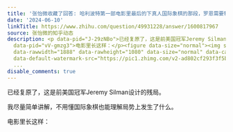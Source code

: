 ```yaml
---
title: '张怡微收藏了回答: 哈利波特第一部电影里最后的下真人国际象棋的那段，罗恩需要牺牲自己（骑士）才能将军的残局会是怎么样的？'
date: '2024-06-10'
linkTitle: https://www.zhihu.com/question/49931228/answer/1600817967
source: 张怡微的知乎动态
description: <p data-pid="J-29zNBo">已经复原了，这是前美国冠军Jeremy Silman设计的残局。</p><p data-pid="Tz0cYkgr">我尽量简单讲解，不用懂国际象棋也能理解局势上发生了什么。</p><p
  data-pid="vV-gmzg3">电影里长这样：</p><figure data-size="normal"><img src="https://pic4.zhimg.com/v2-88e12ae7170e2811d432c7aba69be973.jpg"
  data-rawwidth="1888" data-rawheight="1080" data-size="normal" data-caption="" data-original-token="v2-88e12ae7170e2811d432c7aba69be973"
  data-default-watermark-src="https://pic1.zhimg.com/v2-ad802cf293f3f5b6ca64c52f23ec8c6
  ...
disable_comments: true
---
```

<p data-pid="J-29zNBo">已经复原了，这是前美国冠军Jeremy Silman设计的残局。</p><p data-pid="Tz0cYkgr">我尽量简单讲解，不用懂国际象棋也能理解局势上发生了什么。</p><p data-pid="vV-gmzg3">电影里长这样：</p><figure data-size="normal"><img src="https://pic4.zhimg.com/v2-88e12ae7170e2811d432c7aba69be973.jpg" data-rawwidth="1888" data-rawheight="1080" data-size="normal" data-caption="" data-original-token="v2-88e12ae7170e2811d432c7aba69be973" data-default-watermark-src="https://pic1.zhimg.com/v2-ad802cf293f3f5b6ca64c52f23ec8c6 ...